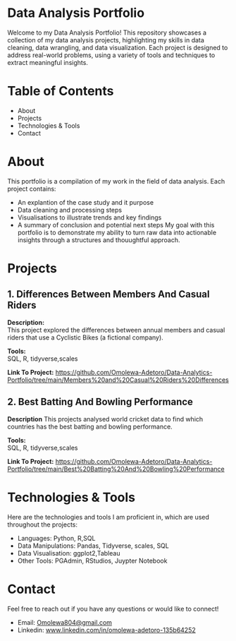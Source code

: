 # Data Analysis Portfolio
Welcome to my Data Analysis Portfolio! This repository showcases a collection of my data analysis projects, highlighting my skills in data cleaning, data wrangling, and data visualization. Each project is designed to address real-world problems, using a variety of tools and techniques to extract meaningful insights.

# Table of Contents
* About
* Projects
* Technologies & Tools
* Contact

 # About
 This portfolio is a compilation of my work in the field of data analysis. Each project contains:
 * An explantion of the case study and it purpose
 * Data cleaning and processing steps
 * Visualisations to illustrate trends and key findings
 * A summary of conclusion and potential next steps
My goal with this portfolio is to demonstrate my ability to turn raw data into actionable insights through a structures and thouughtful approach.

# Projects
## 1. Differences Between Members And Casual Riders
 **Description:**  
 This project explored the differences between annual members and casual riders that use a Cyclistic Bikes (a fictional company).  

 **Tools:**  
 SQL, R, tidyverse,scales

 **Link To Project:**  https://github.com/Omolewa-Adetoro/Data-Analytics-Portfolio/tree/main/Members%20and%20Casual%20Riders%20Differences

  ## 2. Best Batting And Bowling Performance
 **Description**
 This projects analysed world cricket data to find which countries has the best batting and bowling performance.

  **Tools:**  
 SQL, R, tidyverse,scales

 **Link To Project:** https://github.com/Omolewa-Adetoro/Data-Analytics-Portfolio/tree/main/Best%20Batting%20And%20Bowling%20Performance 

# Technologies & Tools
Here are the technologies and tools I am proficient in, which are used throughout the projects:
* Languages: Python, R,SQL
* Data Manipulations: Pandas, Tidyverse, scales, SQL
* Data Visualisation: ggplot2,Tableau
* Other Tools: PGAdmin, RStudios, Juypter Notebook

# Contact
Feel free to reach out if you have any questions or would like to connect!
* Email: Omolewa804@gmail.com
* Linkedin: www.linkedin.com/in/omolewa-adetoro-135b64252
